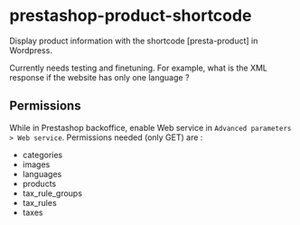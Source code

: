 # prestashop-product-shortcode
Display product information with the shortcode [presta-product] in Wordpress.

Currently needs testing and finetuning. For example, what is the XML response if the website has
only one language ?

## Permissions

While in Prestashop backoffice, enable Web service in `Advanced parameters > Web service`. Permissions needed (only GET) are :
 * categories
 * images
 * languages
 * products
 * tax_rule_groups
 * tax_rules
 * taxes